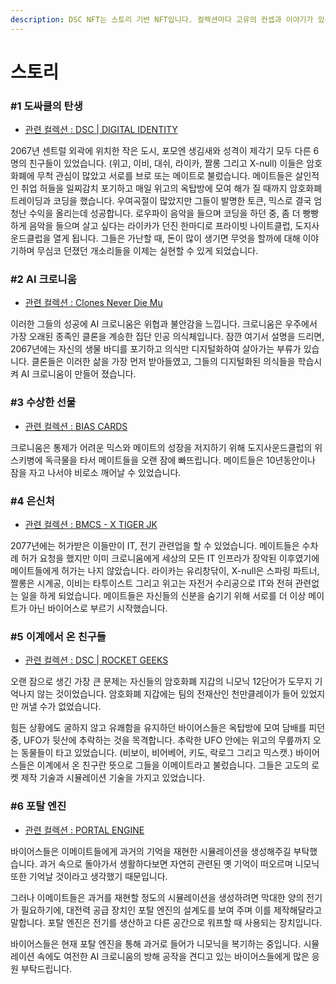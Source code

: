 ```yaml
---
description: DSC NFT는 스토리 기반 NFT입니다. 컬렉션마다 고유의 컨셉과 이야기가 있습니다.
---
```


# 스토리

### #1 도싸클의 탄생

* [관련 컬렉션 : DSC | DIGITAL IDENTITY](https://opensea.io/collection/dogesoundclub-mates)

2067년 센트럴 외곽에 위치한 작은 도시, 포모엔 생김새와 성격이 제각기 모두 다른 6명의 친구들이 있었습니다. (위고, 이비, 대쉬, 라이카, 짤롱 그리고 X-null) 이들은 암호화폐에 무척 관심이 많았고 서로를 브로 또는 메이트로 불렀습니다. 메이트들은 살인적인 취업 허들을 일찌감치 포기하고 매일 위고의 옥탑방에 모여 해가 질 때까지 암호화폐 트레이딩과 코딩을 했습니다. 우여곡절이 많았지만 그들이 발명한 토큰, 믹스로 결국 엄청난 수익을 올리는데 성공합니다. 로우파이 음악을 들으며 코딩을 하던 중, 좀 더 빵빵하게 음악을 들으며 살고 싶다는 라이카가 던진 한마디로 프라이빗 나이트클럽, 도지사운드클럽을 열게 됩니다. 그들은 가난할 때, 돈이 많이 생기면 무엇을 할까에 대해 이야기하며 무심코 던졌던 개소리들을 이제는 실현할 수 있게 되었습니다.

### #2 AI 크로니움

* [관련 컬렉션 : Clones Never Die Mu](https://opensea.io/collection/clones-never-die-mu)

이러한 그들의 성공에 AI 크로니움은 위협과 불안감을 느낍니다. 크로니움은 우주에서 가장 오래된 종족인 클론을 계승한 집단 인공 의식체입니다. 잠깐 여기서 설명을 드리면, 2067년에는 자신의 생물 바디를 포기하고 의식만 디지털화하여 살아가는 부류가 있습니다. 클론들은 이러한 삶을 가장 먼저 받아들였고, 그들의 디지털화된 의식들을 학습시켜 AI 크로니움이 만들어 졌습니다.

### #3 수상한 선물

* [관련 컬렉션 : BIAS CARDS](https://opensea.io/collection/dsc-bias-cards)

크로니움은 통제가 어려운 믹스와 메이트의 성장을 저지하기 위해 도지사운드클럽의 위스키병에 독극물을 타서 메이트들을 오랜 잠에 빠뜨립니다. 메이트들은 10년동안이나 잠을 자고 나서야 비로소 깨어날 수 있었습니다.

### #4 은신처

* [관련 컬렉션 : BMCS - X TIGER JK](https://opensea.io/collection/bmcs)

2077년에는 허가받은 이들만이 IT, 전기 관련업을 할 수 있었습니다. 메이트들은 수차례 허가 요청을 했지만 이미 크로니움에게 세상의 모든 IT 인프라가 장악된 이후였기에 메이트들에게 허가는 나지 않았습니다. 라이카는 유리창닦이, X-null은 스파링 파트너, 짤롱은 시계공, 이비는 타투이스트 그리고 위고는 자전거 수리공으로 IT와 전혀 관련없는 일을 하게 되었습니다. 메이트들은 자신들의 신분을 숨기기 위해 서로를 더 이상 메이트가 아닌 바이어스로 부르기 시작했습니다.

### #5 이계에서 온 친구들

* [관련 컬렉션 : DSC | ROCKET GEEKS](https://opensea.io/collection/dogesoundclub-emates)

오랜 잠으로 생긴 가장 큰 문제는 자신들의 암호화폐 지갑의 니모닉 12단어가 도무지 기억나지 않는 것이었습니다. 암호화폐 지갑에는 팀의 전재산인 천만클레이가 들어 있었지만 꺼낼 수가 없었습니다.

힘든 상황에도 굴하지 않고 유쾌함을 유지하던 바이어스들은 옥탑방에 모여 담배를 피던 중, UFO가 뒷산에 추락하는 것을 목격합니다. 추락한 UFO 안에는 위고의 무릎까지 오는 동물들이 타고 있었습니다. (비보이, 비어베어, 키도, 락로그 그리고 믹스캣.) 바이어스들은 이계에서 온 친구란 뜻으로 그들을 이메이트라고 불렀습니다. 그들은 고도의 로켓 제작 기술과 시뮬레이션 기술을 가지고 있었습니다.

### #6 포탈 엔진

* [관련 컬렉션 : PORTAL ENGINE](https://opensea.io/collection/portal-engine)

바이어스들은 이메이트들에게 과거의 기억을 재현한 시뮬레이션을 생성해주길 부탁했습니다. 과거 속으로 돌아가서 생활하다보면 자연히 관련된 옛 기억이 떠오르며 니모닉 또한 기억날 것이라고 생각했기 때문입니다.

그러나 이메이트들은 과거를 재현할 정도의 시뮬레이션을 생성하려면 막대한 양의 전기가 필요하기에, 대전력 공급 장치인 포탈 엔진의 설계도를 보여 주며 이를 제작해달라고 말합니다. 포탈 엔진은 전기를 생산하고 다른 공간으로 워프할 때 사용되는 장치입니다.

바이어스들은 현재 포탈 엔진을 통해 과거로 들어가 니모닉을 복기하는 중입니다. 시뮬레이션 속에도 여전한 AI 크로니움의 방해 공작을 견디고 있는 바이어스들에게 많은 응원 부탁드립니다.
